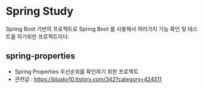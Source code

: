 # Spring Study 

Spring Boot 기반의 프로젝트로 Spring Boot 를 사용해서 여러가지 기능 확인 및 테스트를 하기위한 프로젝트이다.

## spring-properties
* Spring Properties 우선순위를 확인하기 위한 프로젝트
* 관련글 : https://blusky10.tistory.com/342?category=424511